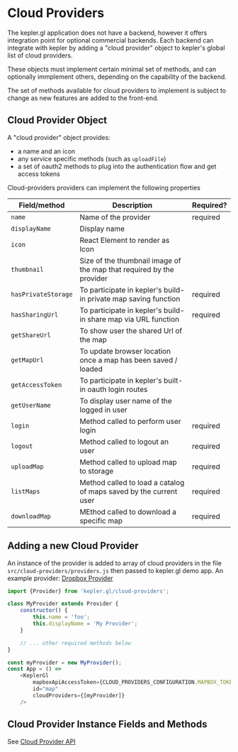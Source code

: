 # Cloud Providers

The kepler.gl application does not have a backend, however it offers integration point for optional commercial backends. Each backend can integrate with kepler by adding a "cloud provider" object to kepler's global list of cloud providers.

These objects must implement certain minimal set of methods, and can optionally immplement others, depending on the capability of the backend.

The set of methods available for cloud providers to implement is subject to change as new features are added to the front-end.


## Cloud Provider Object

A "cloud provider" object provides:
- a name and an icon
- any service specific methods (such as `uploadFile`)
- a set of oauth2 methods to plug into the authentication flow and get access tokens

Cloud-providers providers can implement the following properties

| Field/method | Description | Required? |
| --- | --- | --- |
| `name` | Name of the provider | required |
| `displayName` | Display name |
| `icon` | React Element to render as Icon |
| `thumbnail` | Size of the thumbnail image of the map that required by the provider |
| `hasPrivateStorage` | To participate in kepler's build-in private map saving function | required |
| `hasSharingUrl` | To participate in kepler's build-in share map via URL function | required |
| `getShareUrl` | To show user the shared Url of the map |
| `getMapUrl` | To update browser location once a map has been saved / loaded |
| `getAccessToken` | To participate in kepler's built-in oauth login routes |
| `getUserName` | To display user name of the logged in user |
| `login` | Method called to perform user login | required |
| `logout` | Method called to logout an user | required |
| `uploadMap` | Method called to upload map to storage | required |
| `listMaps` | Method called to load a catalog of maps saved by the current user | required |
| `downloadMap` | MEthod called to download a specific map | required |


## Adding a new Cloud Provider

An instance of the provider is added to array of cloud providers in the file `src/cloud-providers/providers.js` then passed to kepler.gl demo app. An example provider: [Dropbox Provider](https://github.com/keplergl/kepler.gl/blob/master/examples/demo-app/src/cloud-providers/dropbox-provider.js)

```js
import {Provider} from 'kepler.gl/cloud-providers';

class MyProvider extends Provider {
    constructor() {
        this.name = 'foo';
        this.displayName = 'My Provider';
    }

    // ... other required methods below
}

const myProvider = new MyProvider();
const App = () =>
    <KeplerGl
        mapboxApiAccessToken={CLOUD_PROVIDERS_CONFIGURATION.MAPBOX_TOKEN}
        id="map"
        cloudProviders={[myProvider]}
    />
```


## Cloud Provider Instance Fields and Methods

See [Cloud Provider API](./cloud-provider.md)
